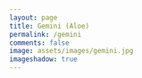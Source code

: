 ```yaml
---
layout: page
title: Gemini (Aloe)
permalink: /gemini
comments: false
image: assets/images/gemini.jpg
imageshadow: true
---
```

